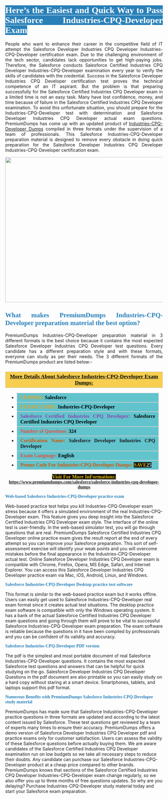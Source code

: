 <h1 style="text-align: justify;"><span style="color:#ffffff;"><span style="font-family:Georgia,serif;"><strong><span style="background-color:#2980b9;">Here’s the Easiest and Quick Way to Pass Salesforce Industries-CPQ-Developer Exam</span></strong></span></span></h1>

<p style="text-align: justify;">People who want to enhance their career in the competitive field of IT attempt the Salesforce Developer Industries CPQ Developer Industries-CPQ-Developer certification exam. Due to the challenging environment of the tech sector, candidates lack opportunities to get high-paying jobs. Therefore, the Salesforce conducts Salesforce Certified Industries CPQ Developer Industries-CPQ-Developer examination every year to verify the skills of candidates with the credential. Success in the Salesforce Developer Industries CPQ Developer certification test proves the technical competence of an IT aspirant. But the problem is that preparing successfully for the Salesforce Certified Industries CPQ Developer exam in a limited time is not an easy task. Many have lost confidence, money, and time because of failure in the Salesforce Certified Industries CPQ Developer examination. To avoid this unfortunate situation, you should prepare for the Industries-CPQ-Developer test with determination and Salesforce Developer Industries CPQ Developer actual exam questions. PremiumDumps has come up with an updated product of <a href="https://www.premiumdumps.com/salesforce/salesforce-industries-cpq-developer-dumps">Industries-CPQ-Developer Dumps</a> compiled in three formats under the supervision of a team of professionals. This Salesforce Industries-CPQ-Developer preparation material is designed to remove every obstacle in doing quick preparation for the Salesforce Developer Industries CPQ Developer Industries-CPQ-Developer certification exam.</p>

<p style="text-align: center;"><a href="https://www.premiumdumps.com/salesforce/salesforce-industries-cpq-developer-dumps"><img alt="" src="https://i.imgur.com/KJGzbJ2.jpeg" style="width: 700px; height: 465px;" /></a></p>

<h2 style="text-align: justify;"><span style="color:#2980b9;"><span style="font-family:Georgia,serif;"><strong>What makes PremiumDumps Industries-CPQ-Developer preparation material the best option?</strong></span></span></h2>

<p style="text-align: justify;">PremiumDumps Industries-CPQ-Developer preparation material in 3 different formats is the best choice because it contains the most expected Salesforce Developer Industries CPQ Developer test questions. Every candidate has a different preparation style and with these formats, everyone can study as per their needs. The 3 different formats of the PremiumDumps product are listed below:-</p>

<h3 style="background: #f7ce50; border: 1px solid rgb(204, 204, 204); padding: 5px 10px; text-align: center;"><span style="font-family:Georgia,serif;"><u><u><span style="color:#000000;"><span style="font-size:11pt"><span style="line-height:normal"><b><span style="font-size:13.0pt"><span cambria="">More Details About Salesforce Industries-CPQ-Developer Exam Dumps:</span></span></b></span></span></span></u></u></span></h3>

<ul>
	<li style="margin:0cm 10pt">
	<div style="background:#61c4cd; border: 1px solid rgb(204, 204, 204); padding: 5px 10px; text-align: justify;"><span style="font-family:Georgia,serif;"><span style="font-size:11pt"><span style="line-height:normal"><b><span style="font-size:12.0pt"><span new="" roman="" times=""><span style="color:#f39c12;">VENDOR:</span> <span style="color:#000000;">Salesforce</span></span></span></b></span></span></span></div>
	</li>
	<li style="margin:0cm 10pt">
	<div style="background: #61c4cd; border: 1px solid rgb(204, 204, 204); padding: 5px 10px; text-align: justify;"><span style="font-family:Georgia,serif;"><span style="font-size:11pt"><span style="line-height:normal"><b><span style="font-size:12.0pt"><span new="" roman="" times=""><span style="color:#f39c12;">EXAM CCODE:</span> <span style="color:#000000;">Industries-CPQ-Developer</span></span></span></b></span></span></span></div>
	</li>
	<li style="margin:0cm 10pt">
	<div style="background: #61c4cd; border: 1px solid rgb(204, 204, 204); padding: 5px 10px; text-align: justify;"><span style="font-family:Georgia,serif;"><span style="font-size:11pt"><span style="line-height:normal"><b><span style="font-size:12.0pt"><span new="" roman="" times=""><span style="color:#8e44ad;">Salesforce Certified Industries CPQ Developer:</span> <span style="color:#000000;">Salesforce Certified Industries CPQ Developer</span></span></span></b></span></span></span></div>
	</li>
	<li style="margin:0cm 10pt">
	<div style="background: #61c4cd; border: 1px solid rgb(204, 204, 204); padding: 5px 10px;"><span style="font-family:Georgia,serif;"><span style="font-size:11pt"><span style="line-height:normal"><b><span style="font-size:12.0pt"><span new="" roman="" times=""><span style="color:#e74c3c;">Number of Questions:</span><span style="color:#000000;"><span style="color:#f1c40f;"> </span>324</span></span></span></b></span></span></span></div>
	</li>
	<li style="margin:0cm 10pt">
	<div style="background: #61c4cd; border: 1px solid rgb(204, 204, 204); padding: 5px 10px; text-align: justify;"><span style="font-family:Georgia,serif;"><span style="font-size:11pt"><span style="line-height:normal"><b><span style="font-size:12.0pt"><span new="" roman="" times=""><span style="color:#d35400;">Certification Name:</span> Salesforce Developer Industries CPQ Developer</span></span></b></span></span></span></div>
	</li>
	<li style="margin:0cm 10pt">
	<div style="background: #61c4cd; border: 1px solid rgb(204, 204, 204); padding: 5px 10px; text-align: justify;"><span style="font-family:Georgia,serif;"><span style="font-size:11pt"><span style="line-height:normal"><b><span style="font-size:12.0pt"><span new="" roman="" times=""><span style="color:#e74c3c;">Exam Language:</span> <span style="color:#000000;">English</span></span></span></b></span></span></span></div>
	</li>
	<li style="margin:0cm 10pt">
	<div style="background: #61c4cd; border: 1px solid rgb(204, 204, 204); padding: 5px 10px;"><span style="font-family:Georgia,serif;"><span style="font-size:11pt"><span style="line-height:normal"><b><span style="font-size:12.0pt"><span new="" roman="" times=""><span style="color:#d35400;">Promo Code For Industries-CPQ-Developer Dumps:</span><span style="color:#f1c40f;"> <span style="background-color:#000000;">SAVE</span></span><span style="color:#ffffff;"><span style="background-color:#000000;">25</span></span></span></span></b></span></span></span></div>
	</li>
</ul>

<p style="text-align: center;"><span style="font-family:Georgia,serif;"><strong><span style="font-size:16px;"><span style="color:#f1c40f;"><span style="background-color:#000000;">Visit For More InFormations:</span></span></span> <a href="https://www.premiumdumps.com/salesforce/salesforce-industries-cpq-developer-dumps">https://www.premiumdumps.com/salesforce/salesforce-industries-cpq-developer-dumps</a></strong></span></p>

<p><span style="color:#2980b9;"><span style="font-family:Georgia,serif;"><strong><strong><strong>Web-based Salesforce Industries-CPQ-Developer practice exam</strong></strong></strong></span></span></p>

<p>Web-based practice test helps you kill Industries-CPQ-Developer exam stress because it offers a simulated environment of the real Industries-CPQ-Developer exam. This feature gives you deep insight into the Salesforce Certified Industries CPQ Developer exam style. The interface of the online test is user-friendly. In the web-based simulator test, you will go through questions that are real. PremiumDumps Salesforce Certified Industries CPQ Developer online practice exam gives the result report at the end of every attempt so you can improve your Salesforce preparation. This sort of self-assessment exercise will identify your weak points and you will overcome mistakes before the final appearance in the Industries-CPQ-Developer actual test. Online Salesforce Developer Industries CPQ Developer exam is compatible with Chrome, Firefox, Opera, MS Edge, Safari, and Internet Explorer. You can access this Salesforce Developer Industries CPQ Developer practice exam via Mac, iOS, Android, Linux, and Windows.</p>

<p><span style="color:#2980b9;"><span style="font-family:Georgia,serif;"><strong><strong><strong>Salesforce Industries-CPQ-Developer Desktop practice test software</strong></strong></strong></span></span></p>

<p>This format is similar to the web-based practice exam but it works offline. Users can easily get used to Salesforce Industries-CPQ-Developer real exam format since it creates actual test situations. The desktop practice exam software is compatible with only the Windows operating system. It has a bank of the actual Salesforce Certified Industries CPQ Developer exam questions and going through them will prove to be vital to successful Salesforce Industries-CPQ-Developer exam preparation. The exam software is reliable because the questions in it have been compiled by professionals and you can be confident of its validity and accuracy.</p>

<p><span style="color:#2980b9;"><span style="font-family:Georgia,serif;"><strong><strong><strong>Salesforce Industries-CPQ-Developer PDF version</strong></strong></strong></span></span></p>

<p>The pdf is the simplest and most portable document of real Salesforce Industries-CPQ-Developer questions. It contains the most expected Salesforce test questions and answers that can be helpful for quick studying on the go. Salesforce Developer Industries CPQ Developer Questions in the pdf document are also printable so you can easily study on a hard copy without staring at a smart device. Smartphones, tablets, and laptops support this pdf format.</p>

<p><span style="color:#2980b9;"><span style="font-family:Georgia,serif;"><strong><strong><strong>Numerous Benefits with PremiumDumps Salesforce Industries-CPQ-Developer study material</strong></strong></strong></span></span></p>

<p>PremiumDumps has made sure that Salesforce Industries-CPQ-Developer practice questions in three formats are updated and according to the latest content issued by Salesforce. These test questions get reviewed by a team of experts many times to ensure their accuracy. PremiumDumps offers a demo version of Salesforce Developer Industries CPQ Developer pdf and practice exams only for customer satisfaction. Users can assess the validity of these Salesforce questions before actually buying them. We are aware candidates of the Salesforce Certified Industries CPQ Developer examination run on low budgets so we take all necessary steps to reduce their doubts. Any candidate can purchase our Salesforce Industries-CPQ-Developer product at a cheap price compared to other brands. PremiumDumps knows that sections of the Salesforce Certified Industries CPQ Developer Industries-CPQ-Developer exam change regularly, so we also offer you up to three months of free questions updates. So why are you delaying? Purchase Industries-CPQ-Developer study material today and start your Salesforce exam preparation.</p>
